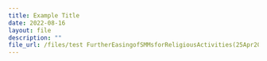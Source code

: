 ```yaml
---
title: Example Title
date: 2022-08-16
layout: file
description: ""
file_url: /files/test FurtherEasingofSMMsforReligiousActivities(25Apr2022).pdf
---
```

